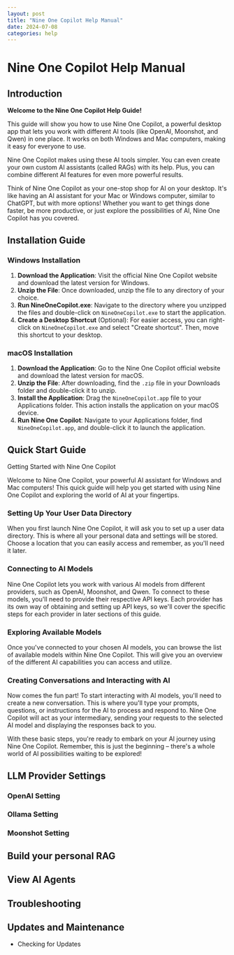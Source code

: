 ```yaml
---
layout: post
title: "Nine One Copilot Help Manual"
date: 2024-07-08
categories: help
---
```

# Nine One Copilot Help Manual

## Introduction

**Welcome to the Nine One Copilot Help Guide!**

This guide will show you how to use Nine One Copilot, a powerful desktop app that lets you work with different AI tools (like OpenAI, Moonshot, and Qwen) in one place. It works on both Windows and Mac computers, making it easy for everyone to use.

Nine One Copilot makes using these AI tools simpler. You can even create your own custom AI assistants (called RAGs) with its help. Plus, you can combine different AI features for even more powerful results.

Think of Nine One Copilot as your one-stop shop for AI on your desktop. It's like having an AI assistant for your Mac or Windows computer, similar to ChatGPT, but with more options! Whether you want to get things done faster, be more productive, or just explore the possibilities of AI, Nine One Copilot has you covered.

## Installation Guide

### Windows Installation
1. **Download the Application**: Visit the official Nine One Copilot website and download the latest version for Windows.
2. **Unzip the File**: Once downloaded, unzip the file to any directory of your choice.
3. **Run NineOneCopilot.exe**: Navigate to the directory where you unzipped the files and double-click on `NineOneCopilot.exe` to start the application.
4. **Create a Desktop Shortcut** (Optional): For easier access, you can right-click on `NineOneCopilot.exe` and select "Create shortcut". Then, move this shortcut to your desktop.

### macOS Installation
1. **Download the Application**: Go to the Nine One Copilot official website and download the latest version for macOS.
2. **Unzip the File**: After downloading, find the `.zip` file in your Downloads folder and double-click it to unzip.
3. **Install the Application**: Drag the `NineOneCopilot.app` file to your Applications folder. This action installs the application on your macOS device.
4. **Run Nine One Copilot**: Navigate to your Applications folder, find `NineOneCopilot.app`, and double-click it to launch the application.

## Quick Start Guide
Getting Started with Nine One Copilot

Welcome to Nine One Copilot, your powerful AI assistant for Windows and Mac computers! This quick guide will help you get started with using Nine One Copilot and exploring the world of AI at your fingertips.

### Setting Up Your User Data Directory

When you first launch Nine One Copilot, it will ask you to set up a user data directory. This is where all your personal data and settings will be stored. Choose a location that you can easily access and remember, as you'll need it later.

### Connecting to AI Models

Nine One Copilot lets you work with various AI models from different providers, such as OpenAI, Moonshot, and Qwen. To connect to these models, you'll need to provide their respective API keys. Each provider has its own way of obtaining and setting up API keys, so we'll cover the specific steps for each provider in later sections of this guide.

### Exploring Available Models

Once you've connected to your chosen AI models, you can browse the list of available models within Nine One Copilot. This will give you an overview of the different AI capabilities you can access and utilize.

### Creating Conversations and Interacting with AI

Now comes the fun part! To start interacting with AI models, you'll need to create a new conversation. This is where you'll type your prompts, questions, or instructions for the AI to process and respond to. Nine One Copilot will act as your intermediary, sending your requests to the selected AI model and displaying the responses back to you.

With these basic steps, you're ready to embark on your AI journey using Nine One Copilot. Remember, this is just the beginning – there's a whole world of AI possibilities waiting to be explored!

## LLM Provider Settings
### OpenAI Setting
### Ollama Setting
### Moonshot Setting



## Build your personal RAG


## View AI Agents

## Troubleshooting


## Updates and Maintenance
- Checking for Updates


